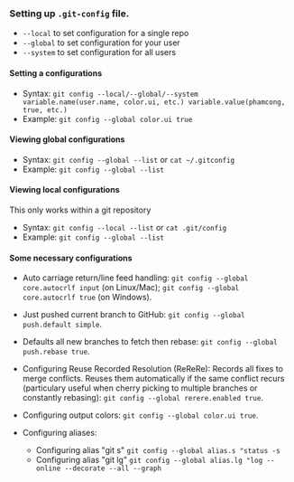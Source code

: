 [//]: # (Ref to Codeschool_Mastering-Github) 
### Setting up ``.git-config`` file.
+ ``--local`` to set configuration for a single repo
+ ``--global`` to set configuration for your user
+ ``--system`` to set configuration for all users

#### Setting a configurations
+ Syntax: ``git config --local/--global/--system variable.name(user.name, color.ui, etc.) variable.value(phamcong, true, etc.)``
+ Example: ``git config --global color.ui true``

#### Viewing global configurations
+ Syntax: ``git config --global --list`` or ``cat ~/.gitconfig``
+ Example: ``git config --global --list``

#### Viewing local configurations
This only works within a git repository
+ Syntax: ``git config --local --list`` or ``cat .git/config``
+ Example: ``git config --global --list``

#### Some necessary configurations
+ Auto carriage return/line feed handling: ``git config --global core.autocrlf input`` (on Linux/Mac); ``git config --global core.autocrlf true`` (on Windows).

+ Just pushed current branch to GitHub: ``git config --global push.default simple``.

+ Defaults all new branches to fetch then rebase: ``git config --global push.rebase true``.

+ Configuring Reuse Recorded Resolution (ReReRe): Records all fixes to merge conflicts. Reuses them automatically if the same conflict recurs (particulary useful when cherry picking to multiple branches or constantly rebasing): ``git config --global rerere.enabled true``.

+ Configuring output colors: ``git config --global color.ui true``.

+ Configuring aliases:
    - Configuring alias "git s" ``git config --global alias.s "status -s``
    - Configuring alias "git lg"  ``git config --global alias.lg "log --online --decorate --all --graph``
